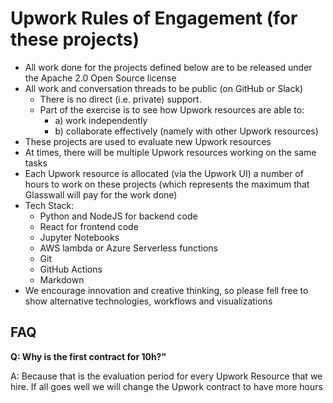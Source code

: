 # Upwork Rules of Engagement (for these projects)
  
 - All work done for the projects defined below are to be released under the Apache 2.0 Open Source license
 - All work and conversation threads to be public (on GitHub or Slack)
    - There is no direct (i.e. private) support. 
    - Part of the exercise is to see how Upwork resources are able to: 
      - a) work independently 
      - b) collaborate effectively (namely with other Upwork resources)
 - These projects are used to evaluate new Upwork resources 
 - At times, there will be multiple Upwork resources working on the same tasks
 - Each Upwork resource is allocated (via the Upwork UI) a number of hours to work on these projects (which represents the maximum that Glasswall will pay for the work done)
 - Tech Stack:
    - Python and NodeJS for backend code
    - React for frontend code
    - Jupyter Notebooks
    - AWS lambda or Azure Serverless functions
    - Git
    - GitHub Actions
    - Markdown
 - We encourage innovation and creative thinking, so please fell free to show alternative technologies, workflows and visualizations

 ## FAQ

 **Q: Why is the first contract for 
 10h?"**

 A: Because that is the evaluation period for every Upwork Resource that we hire. If all goes well we will change the Upwork contract to have more hours